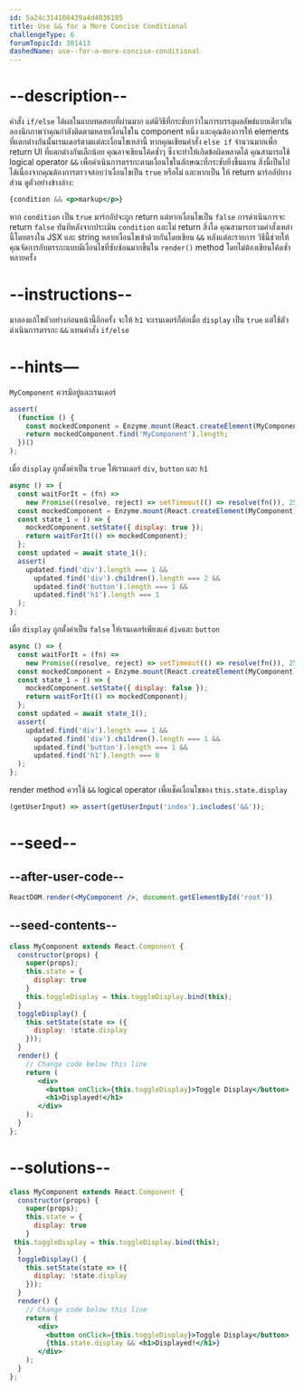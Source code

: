 ```yaml
---
id: 5a24c314108439a4d4036185
title: Use && for a More Concise Conditional
challengeType: 6
forumTopicId: 301413
dashedName: use--for-a-more-concise-conditional
---
```


# --description--

คำสั่ง `if/else` ได้ผลในแบบทดสอบที่ผ่านมาก แต่มีวิธีที่กระชับกว่าในการบรรลุผลลัพธ์แบบเดียวกัน ลองนึกภาพว่าคุณกำลังติดตามหลายเงื่อนไขใน component หนึ่ง และคุณต้องการให้ elements ที่แตกต่างกันนั้นเรนเดอร์ตามแต่ละเงื่อนไขเหล่านี้ หากคุณเขียนคำสั่ง `else if` จำนวนมากเพื่อ return  UI ที่แตกต่างกันเล็กน้อย คุณอาจเขียนโค้ดซ้ำๆ ซึ่งจะทำให้เกิดข้อผิดพลาดได้ คุณสามารถใช้ logical operator `&&` เพื่อดำเนินการตรรกะตามเงื่อนไขในลักษณะที่กระชับยิ่งขึ้นแทน สิ่งนี้เป็นไปได้เนื่องจากคุณต้องการตรวจสอบว่าเงื่อนไขเป็น `true` หรือไม่ และหากเป็น ให้ return มาร์กอัปบางส่วน ดูตัวอย่างข้างล่าง:

```jsx
{condition && <p>markup</p>}
```

หาก `condition` เป็น `true` มาร์กอัปจะถูก return แต่หากเงื่อนไขเป็น `false` การดำเนินการจะ return `false` ทันทีหลังจากประเมิน `condition` และไม่ return สิ่งใด คุณสามารถรวมคำสั่งเหล่านี้โดยตรงใน JSX และ string หลายเงื่อนไขเข้าด้วยกันโดยเขียน `&&` หลังแต่ละรายการ วิธีนี้ช่วยให้คุณจัดการกับตรรกะแบบมีเงื่อนไขที่ซับซ้อนมากขึ้นใน `render()` method โดยไม่ต้องเขียนโค้ดซ้ำหลายครั้ง

# --instructions--

มาลองแก้ไขตัวอย่างก่อนหน้านี้อีกครั้ง จะให้ `h1` จะเรนเดอร์ก็ต่อเมื่อ `display` เป็น `true` แต่ใช้ตัวดำเนินการตรรกะ `&&` แทนคำสั่ง `if/else`

# --hints—

`MyComponent` ควรมีอยู่และเรนเดอร์

```js
assert(
  (function () {
    const mockedComponent = Enzyme.mount(React.createElement(MyComponent));
    return mockedComponent.find('MyComponent').length;
  })()
);
```

เมื่อ `display` ถูกตั้งค่าเป็น `true` ให้เรนเดอร์ `div`, `button` และ `h1`

```js
async () => {
  const waitForIt = (fn) =>
    new Promise((resolve, reject) => setTimeout(() => resolve(fn()), 250));
  const mockedComponent = Enzyme.mount(React.createElement(MyComponent));
  const state_1 = () => {
    mockedComponent.setState({ display: true });
    return waitForIt(() => mockedComponent);
  };
  const updated = await state_1();
  assert(
    updated.find('div').length === 1 &&
      updated.find('div').children().length === 2 &&
      updated.find('button').length === 1 &&
      updated.find('h1').length === 1
  );
};
```

เมื่อ `display` ถูกตั้งค่าเป็น `false` ให้เรนเดอร์เพียงแค่ `div`และ `button`

```js
async () => {
  const waitForIt = (fn) =>
    new Promise((resolve, reject) => setTimeout(() => resolve(fn()), 250));
  const mockedComponent = Enzyme.mount(React.createElement(MyComponent));
  const state_1 = () => {
    mockedComponent.setState({ display: false });
    return waitForIt(() => mockedComponent);
  };
  const updated = await state_1();
  assert(
    updated.find('div').length === 1 &&
      updated.find('div').children().length === 1 &&
      updated.find('button').length === 1 &&
      updated.find('h1').length === 0
  );
};
```

render method ควรใช้ `&&` logical operator เพื่อเช็คเงื่อนไขของ `this.state.display`

```js
(getUserInput) => assert(getUserInput('index').includes('&&'));
```

# --seed--

## --after-user-code--

```jsx
ReactDOM.render(<MyComponent />, document.getElementById('root'))
```

## --seed-contents--

```jsx
class MyComponent extends React.Component {
  constructor(props) {
    super(props);
    this.state = {
      display: true
    }
    this.toggleDisplay = this.toggleDisplay.bind(this);
  }
  toggleDisplay() {
    this.setState(state => ({
      display: !state.display
    }));
  }
  render() {
    // Change code below this line
    return (
       <div>
         <button onClick={this.toggleDisplay}>Toggle Display</button>
         <h1>Displayed!</h1>
       </div>
    );
  }
};
```

# --solutions--

```jsx
class MyComponent extends React.Component {
  constructor(props) {
    super(props);
    this.state = {
      display: true
    }
 this.toggleDisplay = this.toggleDisplay.bind(this);
  }
  toggleDisplay() {
    this.setState(state => ({
      display: !state.display
    }));
  }
  render() {
    // Change code below this line
    return (
       <div>
         <button onClick={this.toggleDisplay}>Toggle Display</button>
         {this.state.display && <h1>Displayed!</h1>}
       </div>
    );
  }
};
```
